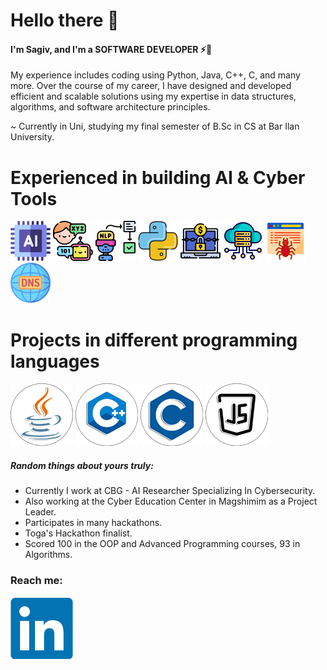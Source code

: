 # Hello there :wave:

#### I'm Sagiv, and I'm a SOFTWARE DEVELOPER ⚡🔭
My experience includes coding using Python, Java, C++, C, and many more. Over the course of my career, I have designed and developed efficient and scalable solutions using my expertise in data structures, algorithms, and software architecture principles.

~ Currently in Uni, studying my final semester of B.Sc in CS at Bar Ilan University.

<!-- ~ I'm currently working on adding random features to a fork of XV6 for Operating Systems class. -->
##

###
# Experienced in building AI & Cyber Tools
 [![ai](Logos/ai.png)][4] [![nlp](Logos/communication.png)][6]  [![nlp](Logos/natural-language-processing.png)][7]   [![python](Logos/python.png)][9] [![ransomware](Logos/ransomware.png)][10] [![server](Logos/server.png)][11]  [![web-crawler](Logos/web-crawler.png)][12]   [![dns](Logos/dns.png)][13]

 
<!--  
 # Building Cyber Tools -->
 
 # Projects in different programming languages
 [![Java](Logos/java_100.png)][2]  [![C++](Logos/c++_100.png)][3]   [![C](Logos/c_100.png)][5]   [![JS](Logos/js_100.png)][8]

##### Random things about yours truly:
* Currently I work at CBG - AI Researcher Specializing In Cybersecurity.
* Also working at the Cyber Education Center in Magshimim as a Project Leader.
* Participates in many hackathons.
* Toga's Hackathon finalist.
* Scored 100 in the OOP and Advanced Programming courses, 93 in Algorithms.



<!-- ##
💬 Ask me about why Unholy Bobas are the best dampened switch in existence. Or just any entry keyboard question because I've been using entry custom boards for the past 3 years.
 -->
### Reach me:

[![LinkedIn](Logos/LinkedIn.png)][1]

[1]: https://www.linkedin.com/in/sagiv-antebi/
[2]: https://github.com/sagivantebi/ArkanoidGame-Java
[3]: https://github.com/sagivantebi/Anomaly_Detector-Cpp
[4]: https://github.com/sagivantebi/C.S_Assignments
[5]: https://github.com/sagivantebi/mini_Shell-C
[6]: https://github.com/sagivantebi/Vocal_Waiting_Time_Assistant-Python
[7]: https://github.com/sagivantebi/DaliDoodle_Paint_With_Me_Bot-Python
[8]: https://github.com/sagivantebi/Web_Caht
[9]: https://github.com/sagivantebi/C.S_Assignments/tree/main/AI
[10]: https://github.com/sagivantebi/Ransomware_Detection_Toga_Hackathon
[11]: https://github.com/sagivantebi/Cloud_Simulator-Python
[12]: https://github.com/sagivantebi/Web_Crawler-Python
[13]: https://github.com/sagivantebi/DNS_Spoofing

<!--
**ThatGuyVanquish/ThatGuyVanquish** is a ✨ _special_ ✨ repository because its `README.md` (this file) appears on your GitHub profile.

Here are some ideas to get you started:

- 🔭 I’m currently working on ...
- 🌱 I’m currently learning ...
- 👯 I’m looking to collaborate on ...
- 🤔 I’m looking for help with ...
- 💬 Ask me about ...
- 📫 How to reach me: ...
- 😄 Pronouns: ...
- ⚡ Fun fact: ...
-->
